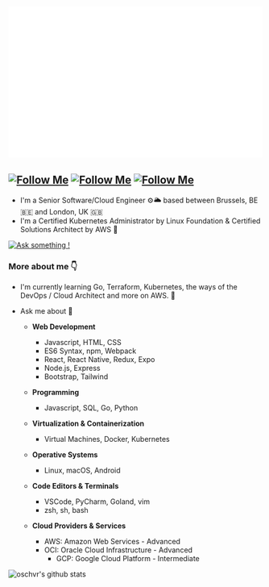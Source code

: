 <div align="center">
	<br>
	<a href="https://oschvr.com">
		<img src="https://raw.githubusercontent.com/oschvr/oschvr/master/header.svg" width="800" height="300">
	</a>
	<br>
</div>


[![Follow Me](https://img.shields.io/twitter/follow/oschvr?style=social)](https://twitter.com/oschvr)  [![Follow Me](https://img.shields.io/github/followers/oschvr?style=social)](https://github.com/oschvr) [![Follow Me](https://img.shields.io/mastodon/follow/109298225563075500?domain=https%3A%2F%2Fmastodon.online%2F&style=social)](https://mastodon.online/@oschvr)
---

- I'm a Senior Software/Cloud Engineer ⚙️🌥 based between Brussels, BE 🇧🇪 and London, UK 🇬🇧
- I'm a Certified Kubernetes Administrator by Linux Foundation & Certified Solutions Architect by AWS 📜

[![Ask something !](https://img.shields.io/badge/Ask%20me-anything-1abc9c.svg)](https://gitHub.com/oschvr/ama)

 
### More about me 👇

- I'm currently learning Go, Terraform, Kubernetes, the ways of the DevOps / Cloud Architect and more on AWS. 🌱 
- Ask me about 🤔 

	- **Web Development**
		- Javascript, HTML, CSS
		- ES6 Syntax, npm, Webpack
		- React, React Native, Redux, Expo
		- Node.js, Express 
		- Bootstrap, Tailwind

	- **Programming**
		- Javascript, SQL, Go, Python

	- **Virtualization & Containerization**
		- Virtual Machines, Docker, Kubernetes

	- **Operative Systems**
		- Linux, macOS, Android

	- **Code Editors & Terminals**
		- VSCode, PyCharm, Goland, vim
		- zsh, sh, bash

	- **Cloud Providers & Services**
		- AWS: Amazon Web Services - Advanced
		- OCI: Oracle Cloud Infrastructure - Advanced
    		- GCP: Google Cloud Platform - Intermediate

![oschvr's github stats](https://github-readme-stats.vercel.app/api?username=oschvr&show_icons=true)
